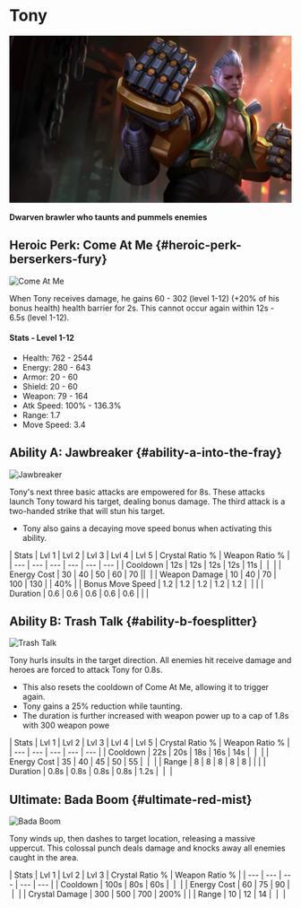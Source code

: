 # Tony

![](../../.gitbook/assets/screenshot-2018-04-22-at-10.11.28-pm.png)

**Dwarven brawler who taunts and pummels enemies**

## Heroic Perk: Come At Me {#heroic-perk-berserkers-fury}

![Come At Me](https://jd3sljkvzi-flywheel.netdna-ssl.com/wp-content/uploads/2019/10/Tony_PERK.jpg)

When Tony receives damage, he gains 60 - 302 \(level 1-12\) \(+20% of his bonus health\) health barrier for 2s. This cannot occur again within 12s - 6.5s \(level 1-12\).

#### Stats - Level 1-12

* Health: 762 - 2544
* Energy: 280 - 643
* Armor: 20 - 60
* Shield: 20 - 60
* Weapon: 79 - 164
* Atk Speed: 100% - 136.3%
* Range: 1.7
* Move Speed: 3.4

## Ability A: Jawbreaker {#ability-a-into-the-fray}

![Jawbreaker](https://jd3sljkvzi-flywheel.netdna-ssl.com/wp-content/uploads/2019/10/Tony_A.jpg)

Tony's next three basic attacks are empowered for 8s. These attacks launch Tony toward his target, dealing bonus damage. The third attack is a two-handed strike that will stun his target.

* Tony also gains a decaying move speed bonus when activating this ability.

| Stats | Lvl 1 | Lvl 2 | Lvl 3 | Lvl 4 | Lvl 5 | Crystal Ratio % | Weapon Ratio % |
| --- | --- | --- | --- | --- | --- |
| Cooldown | 12s | 12s | 12s | 12s | 11s | ​ | ​ |
| Energy Cost | 30 | 40 | 50 | 60 | 70 | ​ | ​ |
| Weapon Damage | 10 | 40 | 70 | 100 | 130 |  | 40%​ |
| Bonus Move Speed | 1.2 | 1.2 | 1.2 | 1.2 | 1.2 | ​ |  |
| Duration | 0.6 | 0.6 | 0.6 | 0.6​ | 0.6​ |  |  |

## Ability B: Trash Talk {#ability-b-foesplitter}

![Trash Talk](https://jd3sljkvzi-flywheel.netdna-ssl.com/wp-content/uploads/2019/10/Tony_B.jpg)

Tony hurls insults in the target direction. All enemies hit receive damage and heroes are forced to attack Tony for 0.8s.

* This also resets the cooldown of Come At Me, allowing it to trigger again. 
* Tony gains a 25% reduction while taunting.
* The duration is further increased with weapon power up to a cap of 1.8s with 300 weapon powe

| Stats | Lvl 1 | Lvl 2 | Lvl 3 | Lvl 4 | Lvl 5 | Crystal Ratio % | Weapon Ratio % |
| --- | --- | --- | --- | --- |
| Cooldown | 22s | 20s | 18s | 16s | 14s | ​ | ​ |
| Energy Cost | 35 | 40 | 45 | 50 | 55 | ​ | ​ |
| Range | 8 | 8 | 8 | 8 | 8 |  |  |
| Duration | 0.8s | 0.8s | 0.8s | 0.8s | 1.2s | ​ | ​ |

## Ultimate: Bada Boom {#ultimate-red-mist}

![Bada Boom](https://jd3sljkvzi-flywheel.netdna-ssl.com/wp-content/uploads/2019/10/Tony_C.jpg)

Tony winds up, then dashes to target location, releasing a massive uppercut. This colossal punch deals damage and knocks away all enemies caught in the area.

| Stats | Lvl 1 | Lvl 2 | Lvl 3 | Crystal Ratio % | Weapon Ratio % |
| --- | --- | --- | --- | --- |
| Cooldown | 100s | 80s | 60s | ​ | ​ |
| Energy Cost | 60 | 75 | 90 | ​ | ​ |
| Crystal Damage | 300 | 500 | 700 | 200% |  |
| Range | 10 | 12 | 14 | ​ | ​ |

